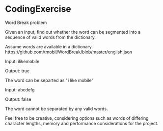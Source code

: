 # CodingExercise
Word Break problem


Given an input, find out whether the word can be segmented into a sequence of valid words from the dictionary.  

Assume words are available in a dictionary.
https://github.com/tmobil/WordBreak/blob/master/english.json

Input: ilikemobile

Output: true

The word can be separted as "i like mobile"

Input: abcdefg

Output: false

The word cannot be separated by any valid words.

Feel free to be creative, considering options such as words of differing character lengths, memory and performance considerations for the project.      

